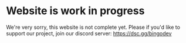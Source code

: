 # Website is work in progress
We're very sorry, this website is not complete yet.
Please if you'd like to support our project, join our discord server:
https://dsc.gg/bingodev
